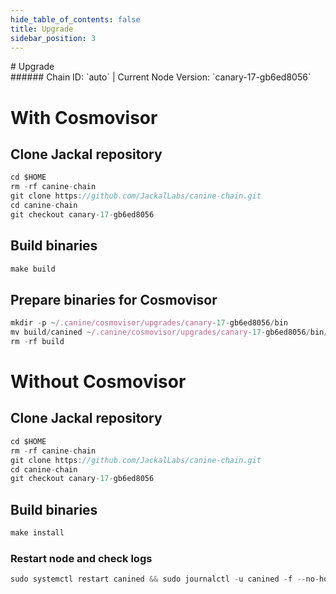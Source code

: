 ```yaml
---
hide_table_of_contents: false
title: Upgrade
sidebar_position: 3
---
```


<div class="h1-with-icon icon-jackal">
# Upgrade
</div>
###### Chain ID: `auto` | Current Node Version: `canary-17-gb6ed8056`

# With Cosmovisor
## Clone Jackal repository
```js
cd $HOME
rm -rf canine-chain
git clone https://github.com/JackalLabs/canine-chain.git
cd canine-chain
git checkout canary-17-gb6ed8056
 ```

## Build binaries
```js
make build
 ```

## Prepare binaries for Cosmovisor
```js
mkdir -p ~/.canine/cosmovisor/upgrades/canary-17-gb6ed8056/bin
mv build/canined ~/.canine/cosmovisor/upgrades/canary-17-gb6ed8056/bin/
rm -rf build
```

# Without Cosmovisor
## Clone Jackal repository
```js
cd $HOME
rm -rf canine-chain
git clone https://github.com/JackalLabs/canine-chain.git
cd canine-chain
git checkout canary-17-gb6ed8056
 ```

## Build binaries
```js
make install
 ```

### Restart node and check logs
```js
sudo systemctl restart canined && sudo journalctl -u canined -f --no-hostname -o cat
```